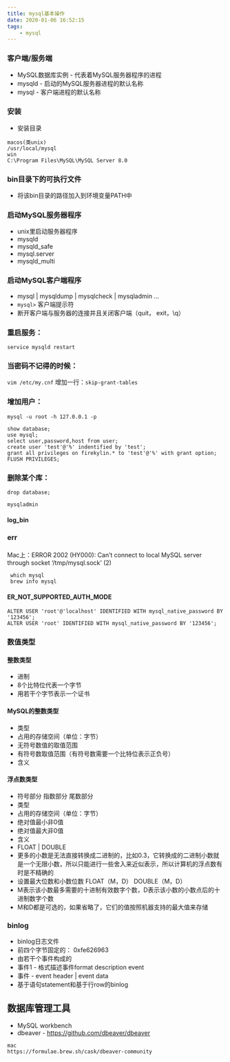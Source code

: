 ```yaml
---
title: mysql基本操作
date: 2020-01-06 16:52:15
tags:
    - mysql
---
```


### 客户端/服务端
- MySQL数据库实例 - 代表着MySQL服务器程序的进程
- mysqld - 启动的MySQL服务器进程的默认名称
- mysql - 客户端进程的默认名称
### 安装
- 安装目录
```
macos(类unix)
/usr/local/mysql
win
C:\Program Files\MySQL\MySQL Server 8.0
```

### bin目录下的可执行文件
- 将该bin目录的路径加入到环境变量PATH中

### 启动MySQL服务器程序
- unix里启动服务器程序
- mysqld
- mysqld_safe
- mysql.server
- mysqld_multi

### 启动MySQL客户端程序
- mysql | mysqldump | mysqlcheck | mysqladmin ...
- `mysql>` 客户端提示符
- 断开客户端与服务器的连接并且关闭客户端（quit， exit，\q）

### 重启服务：
```service mysqld restart```

### 当密码不记得的时候：
```vim /etc/my.cnf```
增加一行：```skip-grant-tables ```

### 增加用户：
```mysql -u root -h 127.0.0.1 -p```
```
show database;
use mysql;
select user,password,host from user;
create user 'test'@'%' indentified by 'test';
grant all privileges on firekylin.* to 'test'@'%' with grant option;
FLUSH PRIVILEGES;
```

### 删除某个库：
```drop database;```


```mysqladmin```


#### log_bin

### err
#### 
Mac上：ERROR 2002 (HY000): Can’t connect to local MySQL server through socket ‘/tmp/mysql.sock’ (2)
```
 which mysql 
 brew info mysql 
```

#### ER_NOT_SUPPORTED_AUTH_MODE
```
ALTER USER 'root'@'localhost' IDENTIFIED WITH mysql_native_password BY '123456';
ALTER USER 'root' IDENTIFIED WITH mysql_native_password BY '123456';
```

### 数值类型
#### 整数类型 
- 进制
- 8个比特位代表一个字节
- 用若干个字节表示一个证书

#### MySQL的整数类型
- 类型
- 占用的存储空间（单位：字节）
- 无符号数值的取值范围
- 有符号数取值范围（有符号数需要一个比特位表示正负号）
- 含义

#### 浮点数类型
- 符号部分 指数部分 尾数部分
- 类型
- 占用的存储空间（单位：字节）
- 绝对值最小非0值
- 绝对值最大非0值
- 含义
- FLOAT | DOUBLE
- 更多的小数是无法直接转换成二进制的，比如0.3，它转换成的二进制小数就是一个无限小数，所以只能进行一些舍入来近似表示，所以计算机的浮点数有时是不精确的
- 设置最大位数和小数位数 FLOAT（M，D） DOUBLE（M，D）
- M表示该小数最多需要的十进制有效数字个数，D表示该小数的小数点后的十进制数字个数
- M和D都是可选的，如果省略了，它们的值按照机器支持的最大值来存储


### binlog
- binlog日志文件 
- 前四个字节固定的： 0xfe626963
- 由若干个事件构成的
- 事件1 - 格式描述事件format description event
- 事件 - event header | event data
- 基于语句statement和基于行row的binlog


## 数据库管理工具
- MySQL workbench
- dbeaver - https://github.com/dbeaver/dbeaver
```
mac
https://formulae.brew.sh/cask/dbeaver-community
```